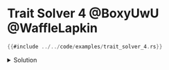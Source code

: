  # Trait Solver 4 @BoxyUwU @WaffleLapkin
 
 ```rust
 {{#include ../../code/examples/trait_solver_4.rs}}
 ```
 
 <details>
 <summary>Solution</summary>
 
```
{{#include ../../code/examples/stderr/trait_solver_4.stderr}}
```

The `impl`s are turned into generic parameters on the function (`O` for the outer `impl A`, `I` for the inner `impl B`).

```rust
fn f<O, I>(_: O)
where
    O: for<'a> A<'a, Assoc = I>,
    I: B + 'a,
{}
```

When looked at like this, it can be seen that the `'a` in `I: B + 'a` doesn't actually exist.
It is supposed to come from the `O: for<'a>` bound, but that's a separate bound.
So the `I` bound cannot name `'a`, which is why this does not compile.

This is why nested argument-position-impl-trait can sometimes inhibit confusing behavior.

To make this example compile, you can use newly-stabilized associated type bounds instead of an impl trait.
As the `Assoc: B + 'a` is part of the bound on the generic parameter, it can name the higher-ranked `'a`.

```rust
fn f(_: impl for<'a> A<'a, Assoc: B + 'a>) {}
```
 
</details>
 